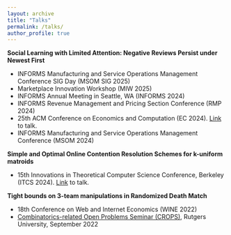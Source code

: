 ```yaml
---
layout: archive
title: "Talks"
permalink: /talks/
author_profile: true
---
```



**Social Learning with Limited Attention: Negative Reviews Persist under Newest First** 
- INFORMS Manufacturing and Service Operations Management Conference SIG Day (MSOM SIG 2025)
- Marketplace Innovation Workshop (MIW 2025)
- INFORMS Annual Meeting in Seattle, WA (INFORMS 2024)
- INFORMS Revenue Management and Pricing Section Conference (RMP 2024)
- 25th ACM Conference on Economics and Computation (EC 2024). [Link](https://www.youtube.com/watch?v=ef1NZy4GDA8) to talk. 
- INFORMS Manufacturing and Service Operations Management Conference (MSOM 2024)

**Simple and Optimal Online Contention Resolution Schemes for k-uniform matroids**
- 15th Innovations in Theoretical Computer Science Conference, Berkeley (ITCS 2024). [Link](https://www.youtube.com/watch?v=DQyUA_Yc3D8) to talk. 

**Tight bounds on 3-team manipulations in Randomized Death Match**
- 18th Conference on Web and Internet Economics (WINE 2022)
- [Combinatorics-related Open Problems Seminar (CROPS)](https://stoyandimitrov.net/crops.html?fbclid=IwAR2YP_K7E4hu2kpfAjTL5djYg1rxMdIvRWulIRUNWyP__DD8SPd28OZXXb8), Rutgers University, September 2022
